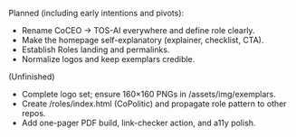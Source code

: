 Planned (including early intentions and pivots):
- Rename CoCEO → TOS-AI everywhere and define role clearly.
- Make the homepage self-explanatory (explainer, checklist, CTA).
- Establish Roles landing and permalinks.
- Normalize logos and keep exemplars credible.

(Unfinished)
- Complete logo set; ensure 160×160 PNGs in /assets/img/exemplars.
- Create /roles/index.html (CoPolitic) and propagate role pattern to other repos.
- Add one-pager PDF build, link-checker action, and a11y polish.
